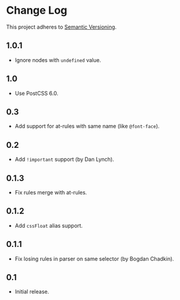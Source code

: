 # Change Log
This project adheres to [Semantic Versioning](http://semver.org/).

## 1.0.1
* Ignore nodes with `undefined` value.

## 1.0
* Use PostCSS 6.0.

## 0.3
* Add support for at-rules with same name (like `@font-face`).

## 0.2
* Add `!important` support (by Dan Lynch).

## 0.1.3
* Fix rules merge with at-rules.

## 0.1.2
* Add `cssFloat` alias support.

## 0.1.1
* Fix losing rules in parser on same selector (by Bogdan Chadkin).

## 0.1
* Initial release.
